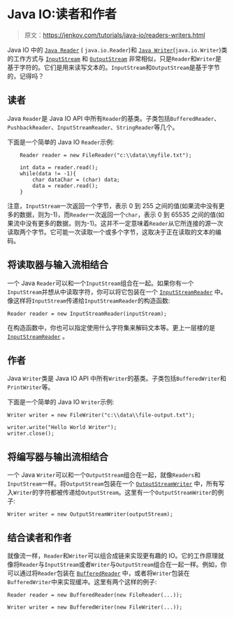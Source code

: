 # Java IO:读者和作者

> 原文：<https://jenkov.com/tutorials/java-io/readers-writers.html>

Java IO 中的 [`Java Reader`](reader.html) ( `java.io.Reader`)和 [`Java Writer`](writer.html)(`java.io.Writer`)类的工作方式与 [`InputStream`](inputstream.html) 和 [`OutputStream`](outputstream.html) 非常相似，只是`Reader`和`Writer`是基于字符的。它们是用来读写文本的。`InputStream`和`OutputStream`是基于字节的，记得吗？

## 读者

Java `Reader`是 Java IO API 中所有`Reader`的基类。子类包括`BufferedReader`、`PushbackReader`、`InputStreamReader`、`StringReader`等几个。

下面是一个简单的 Java IO `Reader`示例:

```
    Reader reader = new FileReader("c:\\data\\myfile.txt");

    int data = reader.read();
    while(data != -1){
        char dataChar = (char) data;
        data = reader.read();
    }

```

注意，`InputStream`一次返回一个字节，表示 0 到 255 之间的值(如果流中没有更多的数据，则为-1)，而`Reader`一次返回一个`char`，表示 0 到 65535 之间的值(如果流中没有更多的数据，则为-1)。这并不一定意味着`Reader`从它所连接的源一次读取两个字节。它可能一次读取一个或多个字节，这取决于正在读取的文本的编码。

## 将读取器与输入流相结合

一个 Java `Reader`可以和一个`InputStream`组合在一起。如果你有一个`InputStream`并想从中读取字符，你可以将它包装在一个 [`InputStreamReader`](inputstreamreader.html) 中。像这样将`InputStream`传递给`InputStreamReader`的构造函数:

```
Reader reader = new InputStreamReader(inputStream);

```

在构造函数中，你也可以指定使用什么字符集来解码文本等。更上一层楼的是 [`InputStreamReader`](inputstreamreader.html) 。

## 作者

Java `Writer`类是 Java IO API 中所有`Writer`的基类。子类包括`BufferedWriter`和`PrintWriter`等。

下面是一个简单的 Java IO `Writer`示例:

```
Writer writer = new FileWriter("c:\\data\\file-output.txt");

writer.write("Hello World Writer");
writer.close();

```

## 将编写器与输出流相结合

一个 Java `Writer`可以和一个`OutputStream`组合在一起，就像`Readers`和`InputStream`一样。将`OutputStream`包装在一个 [`OutputStreamWriter`](outputstreamwriter.html) 中，所有写入`Writer`的字符都被传递给`OutputStream`。这里有一个`OutputStreamWriter`的例子:

```
Writer writer = new OutputStreamWriter(outputStream);

```

## 结合读者和作者

就像流一样，`Reader`和`Writer`可以组合成链来实现更有趣的 IO。它的工作原理就像将`Reader`与`InputStream`或者`Writer`与`OutputStream`组合在一起一样。例如，你可以通过将`Reader`包装在 [`BufferedReader`](bufferedreader.html) 中，或者将`Writer`包装在`BufferedWriter`中来实现缓冲。这里有两个这样的例子:

```
Reader reader = new BufferedReader(new FileReader(...));

Writer writer = new BufferedWriter(new FileWriter(...));

```